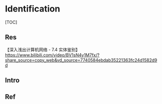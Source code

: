 # Identification

[TOC]



## Res
【深入浅出计算机网络 - 7.4 实体鉴别】 https://www.bilibili.com/video/BV1sN4y1M7fx/?share_source=copy_web&vd_source=7740584ebdab35221363fc24d1582d9d



## Intro


## Ref

